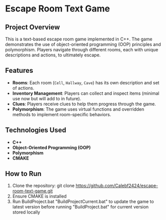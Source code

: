 # Escape Room Text Game

## Project Overview
This is a text-based escape room game implemented in C++. The game demonstrates the use of object-oriented programming (OOP) principles and polymorphism. Players navigate through different rooms, each with unique descriptions and actions, to ultimately escape.

## Features
- **Rooms**: Each room (`Cell`, `Hallway`, `Cave`) has its own description and set of actions.
- **Inventory Management**: Players can collect and inspect items (minimal use now but will add to in future).
- **Clues**: Players receive clues to help them progress through the game.
- **Polymorphism**: The game uses virtual functions and overridden methods to implement room-specific behaviors.

## Technologies Used
- **C++**
- **Object-Oriented Programming (OOP)**
- **Polymorphism**
- **CMAKE**

## How to Run
1. Clone the repository:
   git clone https://github.com/Calebf2424/escape-room-text-game.git
2. Ensure CMAKE is installed
3. Run BuildProject.bat
   "BuildProjectCurrent.bat" to update the game to latest version before running
   "BuildProject.bat" for current version stored locally
